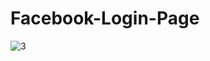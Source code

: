 # Facebook-Login-Page
![3](https://github.com/user-attachments/assets/447ec218-4566-46c5-a56d-2e87484c9173)
